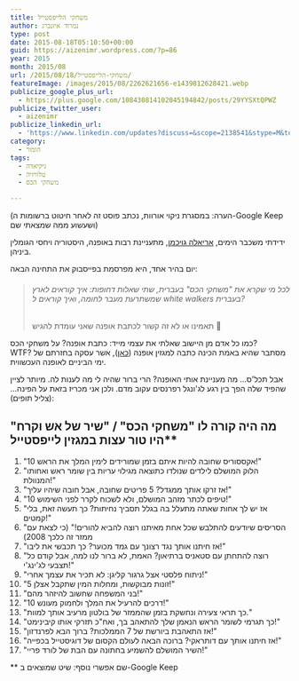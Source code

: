 ```yaml
---
title: משחקי הלייפסטייל
author: נמרוד איזנברג
type: post
date: 2015-08-18T05:10:50+00:00
guid: https://aizenimr.wordpress.com/?p=86
year: 2015
month: 2015/08
url: /2015/08/18/משחקי-הלייפסטייל/
featureImage: /images/2015/08/2262621656-e1439812628421.webp
publicize_google_plus_url:
  - https://plus.google.com/108430814102045194842/posts/29YYSXtQPWZ
publicize_twitter_user:
  - aizenimr
publicize_linkedin_url:
  - 'https://www.linkedin.com/updates?discuss=&scope=2138541&stype=M&topic=6039272041482375168&type=U&a=j6GN'
category:
  - הומור
tags:
  - גיקיאדה
  - טלוויזיה
  - משחקי הכס

---
```

(הערה: במסגרת ניקוי אורוות, נכתב פוסט זה לאחר חיטוט ברשומות ה-Google Keep ושעשוע ממה שמצאתי שם)

ידידתי משכבר הימים, <a href="http://timeless-hemlines.blogspot.co.il/" target="_blank" rel="noopener noreferrer">אריאלה גויכמן</a>, מתעניינת רבות באופנה, היסטוריה ויחסי הגומלין ביניהן.

יום בהיר אחד, היא מפרסמת בפייסבוק את התחינה הבאה:

> ###### לכל מי שקרא את "משחקי הכס" בעברית, שתי שאלות דחופות: איך קוראים לארץ שמשתרעת מעבר לחומה, ואיך קוראים ל white walkers בעברית?  
> תאמינו או לא זה קשור לכתבת אופנה שאני עומדת להגיש 🙂

כמו כל אדם מן היישוב שאלתי את עצמי מייד: כתבת אופנה? על משחקי הכס? WTF? מסתבר שהיא באמת הכינה כתבה למגזין אופנה (<a href="http://megafon-news.co.il/asys/archives/229320" target="_blank" rel="noopener noreferrer">כאן</a>), אשר עסקה בחזרתם של ימי הביניים לאופנה העכשווית.

אבל תכל'ס... מה מעניינת אותי האופנה? הרי ברור שהיה לי מה לענות לה. מיותר לציין שהפיד שלה הפך בין רגע לג'ונגל רפרנסים עקוב מדם. ולכן אני מכריז בזאת על הפינה... (צליל תופים):

## מה היה קורה לו "משחקי הכס" / "שיר של אש וקרח" היו טור עצות במגזין לייפסטייל**

  1. "10 אקססוריס שחובה להיות איתם בזמן שמורידים לימין המלך את הראש!"
  2. "הלוק המושלם לילדים שנולדו כתוצאה מגילוי עריות בין שומר ראש ואחותו המנוולת!"
  3. "אז זרקו אותך ממגדל? 5 פריטים שחובה, אבל חובה שיהיו עליך!"
  4. "10 טיפים לכתר מזהב המושלם, ולא לשכוח לקרר לפני השימוש!"
  5. "אז יש לך אחות שאתה מתעלל בה בגלל תסביך נחיתות? כך תעשה זאת, בלי קמטים!"
  6. "הסריסים שיודעים להתלבש שכל אחת מאיתנו רוצה להביא להורים!" (כי לצאת עם ממזר זה כלכך 2008)
  7. "אז חיתנו אותך נגד רצונך עם גמד מכוער? כך תכבשי את ליבו!"
  8. "רוצה להתחתן עם סטאניס ברתיאון? האמת, לא ברור לנו למה, אבל קודם כל תצבעי לג'ינג'י!"
  9. "ניתוח פלסטי אצל גרגור קליגן: לא תכיר את עצמך אחרי!"
 10. "5 זונות מבוקשות, ומחלות המין שתקבל אצלן!"
 11. "בני המשפחה שחשוב להיזהר מהם!"
 12. "10 דרכים להרעיל את המלך ולחמוק מעונש!"
 13. "כך תראי צעירה ונחשקת בזמן שהממזר של בולטון מרעיב אותך למוות."
 14. "כך תגרמי לשומר הראש הנאמן שלך להתאהב בך, ואח"כ תזרקי אותו קיבינימט!"
 15. "אז התאהבת ביורשת של 7 הממלכות? ברוך הבא לפרנדזון!"
 16. "אז חיתנו אותך עם דותראקי? ברוכה הבאה לעולם הקסום של דוגיסטייל בכפייה!"
 17. "השיר המושלם להשמיע בחתונה עם הבת של לורד פריי!"

** שם אפשרי נוסף: שיט שמוצאים ב-Google Keep